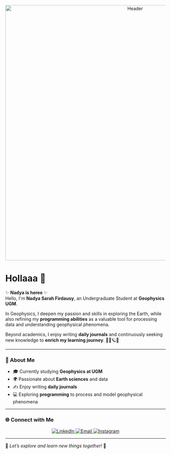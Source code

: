 <!-- Header Image -->
<p align="center">
  <img src="https://raw.githubusercontent.com/your-username/your-repo/main/assets/galaxy.png" alt="Header" width="800"/>
</p>

# Hollaaa 👋

✨ **Nadya is heree** ✨  
Hello, I'm **Nadya Sarah Firdausy**, an Undergraduate Student at **Geophysics UGM**.  

In Geophysics, I deepen my passion and skills in exploring the Earth, while also refining my **programming abilities** as a valuable tool for processing data and understanding geophysical phenomena.  

Beyond academics, I enjoy writing **daily journals** and continuously seeking new knowledge to **enrich my learning journey**. 🧚‍♀️🪐📓  

---

### 🌟 About Me
- 🎓 Currently studying **Geophysics at UGM**  
- 🌍 Passionate about **Earth sciences** and data  
- ✍️ Enjoy writing **daily journals**  
- 💻 Exploring **programming** to process and model geophysical phenomena  

---

### 🌐 Connect with Me
<p align="center">
  <a href="https://www.linkedin.com/in/nadya-sarah-firdausy-aa7604335/" target="_blank">
    <img src="https://img.icons8.com/fluent/48/000000/linkedin.png" alt="LinkedIn"/>
  </a>
  <a href="mailto:nadyasarahfirdausy@mail.ugm.ac.id" target="_blank">
    <img src="https://img.icons8.com/fluent/48/000000/gmail.png" alt="Email"/>
  </a>
  <a href="https://www.instagram.com/nadyasarah__?igsh=MW15ZzFmbW55YjIwbQ==" target="_blank">
    <img src="https://img.icons8.com/fluent/48/000000/instagram-new.png" alt="Instagram"/>
  </a>
</p>

---

🌟 *Let’s explore and learn new things together!* 🌟

